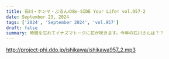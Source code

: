 ```yaml
---
title: 石川・ホンマ・ぶるんのBe-SIDE Your Life! vol.957-2
date: September 23, 2024
tags: ['2024', 'September 2024', 'vol.957']
draft: false
summary: 時間を忘れてイナズマトークに花が咲きます。今年の石川さんは？？
---
```


http://project-phi.ddo.jp/ishikawa/ishikawa957_2.mp3